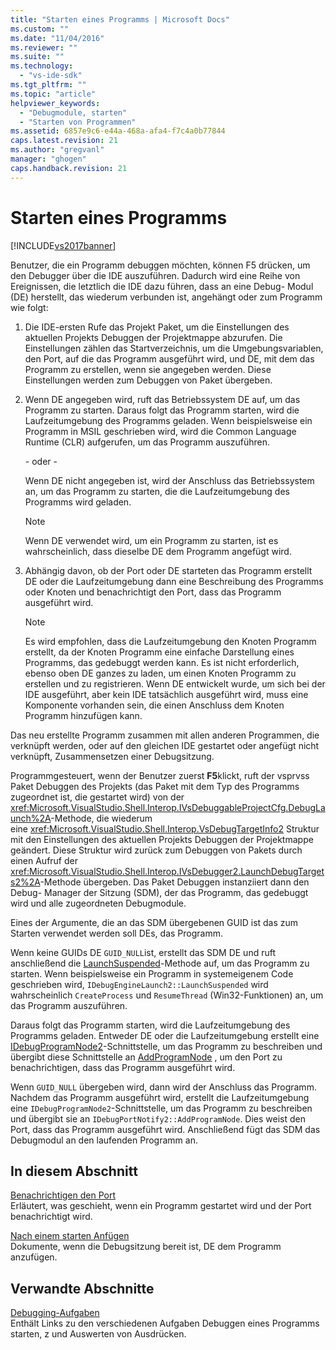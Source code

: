 ```yaml
---
title: "Starten eines Programms | Microsoft Docs"
ms.custom: ""
ms.date: "11/04/2016"
ms.reviewer: ""
ms.suite: ""
ms.technology: 
  - "vs-ide-sdk"
ms.tgt_pltfrm: ""
ms.topic: "article"
helpviewer_keywords: 
  - "Debugmodule, starten"
  - "Starten von Programmen"
ms.assetid: 6857e9c6-e44a-468a-afa4-f7c4a0b77844
caps.latest.revision: 21
ms.author: "gregvanl"
manager: "ghogen"
caps.handback.revision: 21
---
```

# Starten eines Programms
[!INCLUDE[vs2017banner](../../code-quality/includes/vs2017banner.md)]

Benutzer, die ein Programm debuggen möchten, können F5 drücken, um den Debugger über die IDE auszuführen.  Dadurch wird eine Reihe von Ereignissen, die letztlich die IDE dazu führen, dass an eine Debug\- Modul \(DE\) herstellt, das wiederum verbunden ist, angehängt oder zum Programm wie folgt:  
  
1.  Die IDE\-ersten Rufe das Projekt Paket, um die Einstellungen des aktuellen Projekts Debuggen der Projektmappe abzurufen.  Die Einstellungen zählen das Startverzeichnis, um die Umgebungsvariablen, den Port, auf die das Programm ausgeführt wird, und DE, mit dem das Programm zu erstellen, wenn sie angegeben werden.  Diese Einstellungen werden zum Debuggen von Paket übergeben.  
  
2.  Wenn DE angegeben wird, ruft das Betriebssystem DE auf, um das Programm zu starten.  Daraus folgt das Programm starten, wird die Laufzeitumgebung des Programms geladen.  Wenn beispielsweise ein Programm in MSIL geschrieben wird, wird die Common Language Runtime \(CLR\) aufgerufen, um das Programm auszuführen.  
  
     \- oder \-  
  
     Wenn DE nicht angegeben ist, wird der Anschluss das Betriebssystem an, um das Programm zu starten, die die Laufzeitumgebung des Programms wird geladen.  
  
    > [!NOTE]
    >  Wenn DE verwendet wird, um ein Programm zu starten, ist es wahrscheinlich, dass dieselbe DE dem Programm angefügt wird.  
  
3.  Abhängig davon, ob der Port oder DE starteten das Programm erstellt DE oder die Laufzeitumgebung dann eine Beschreibung des Programms oder Knoten und benachrichtigt den Port, dass das Programm ausgeführt wird.  
  
    > [!NOTE]
    >  Es wird empfohlen, dass die Laufzeitumgebung den Knoten Programm erstellt, da der Knoten Programm eine einfache Darstellung eines Programms, das gedebuggt werden kann.  Es ist nicht erforderlich, ebenso oben DE ganzes zu laden, um einen Knoten Programm zu erstellen und zu registrieren.  Wenn DE entwickelt wurde, um sich bei der IDE ausgeführt, aber kein IDE tatsächlich ausgeführt wird, muss eine Komponente vorhanden sein, die einen Anschluss dem Knoten Programm hinzufügen kann.  
  
 Das neu erstellte Programm zusammen mit allen anderen Programmen, die verknüpft werden, oder auf den gleichen IDE gestartet oder angefügt nicht verknüpft, Zusammensetzen einer Debugsitzung.  
  
 Programmgesteuert, wenn der Benutzer zuerst **F5**klickt, ruft der vsprvss Paket Debuggen des Projekts \(das Paket mit dem Typ des Programms zugeordnet ist, die gestartet wird\) von der <xref:Microsoft.VisualStudio.Shell.Interop.IVsDebuggableProjectCfg.DebugLaunch%2A>\-Methode, die wiederum eine <xref:Microsoft.VisualStudio.Shell.Interop.VsDebugTargetInfo2> Struktur mit den Einstellungen des aktuellen Projekts Debuggen der Projektmappe geändert.  Diese Struktur wird zurück zum Debuggen von Pakets durch einen Aufruf der <xref:Microsoft.VisualStudio.Shell.Interop.IVsDebugger2.LaunchDebugTargets2%2A>\-Methode übergeben.  Das Paket Debuggen instanziiert dann den Debug\- Manager der Sitzung \(SDM\), der das Programm, das gedebuggt wird und alle zugeordneten Debugmodule.  
  
 Eines der Argumente, die an das SDM übergebenen GUID ist das zum Starten verwendet werden soll DEs, das Programm.  
  
 Wenn keine GUIDs DE `GUID_NULL`ist, erstellt das SDM DE und ruft anschließend die [LaunchSuspended](../../extensibility/debugger/reference/idebugenginelaunch2-launchsuspended.md)\-Methode auf, um das Programm zu starten.  Wenn beispielsweise ein Programm in systemeigenem Code geschrieben wird, `IDebugEngineLaunch2::LaunchSuspended` wird wahrscheinlich `CreateProcess` und `ResumeThread` \(Win32\-Funktionen\) an, um das Programm auszuführen.  
  
 Daraus folgt das Programm starten, wird die Laufzeitumgebung des Programms geladen.  Entweder DE oder die Laufzeitumgebung erstellt eine [IDebugProgramNode2](../../extensibility/debugger/reference/idebugprogramnode2.md)\-Schnittstelle, um das Programm zu beschreiben und übergibt diese Schnittstelle an [AddProgramNode](../../extensibility/debugger/reference/idebugportnotify2-addprogramnode.md) , um den Port zu benachrichtigen, dass das Programm ausgeführt wird.  
  
 Wenn `GUID_NULL` übergeben wird, dann wird der Anschluss das Programm.  Nachdem das Programm ausgeführt wird, erstellt die Laufzeitumgebung eine `IDebugProgramNode2`\-Schnittstelle, um das Programm zu beschreiben und übergibt sie an `IDebugPortNotify2::AddProgramNode`.  Dies weist den Port, dass das Programm ausgeführt wird.  Anschließend fügt das SDM das Debugmodul an den laufenden Programm an.  
  
## In diesem Abschnitt  
 [Benachrichtigen den Port](../../extensibility/debugger/notifying-the-port.md)  
 Erläutert, was geschieht, wenn ein Programm gestartet wird und der Port benachrichtigt wird.  
  
 [Nach einem starten Anfügen](../../extensibility/debugger/attaching-after-a-launch.md)  
 Dokumente, wenn die Debugsitzung bereit ist, DE dem Programm anzufügen.  
  
## Verwandte Abschnitte  
 [Debugging\-Aufgaben](../../extensibility/debugger/debugging-tasks.md)  
 Enthält Links zu den verschiedenen Aufgaben Debuggen eines Programms starten, z und Auswerten von Ausdrücken.